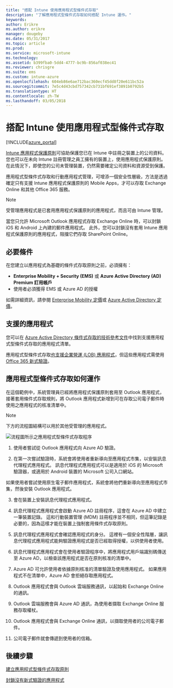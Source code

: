 ```yaml
---
title: "搭配 Intune 使用應用程式型條件式存取"
description: "了解應用程式型條件式存取如何搭配 Intune 運作。"
keywords: 
author: Erikre
ms.author: erikre
manager: dougeby
ms.date: 05/31/2017
ms.topic: article
ms.prod: 
ms.service: microsoft-intune
ms.technology: 
ms.assetid: b399fba0-5dd4-4777-bc9b-856af038ec41
ms.reviewer: chrisgre
ms.suite: ems
ms.custom: intune-azure
ms.openlocfilehash: 604eb86e6ae712bac360ecf45dd8f20e611bc52a
ms.sourcegitcommit: 7e5c4d43cbd757342cb731bf691ef3891b0792b5
ms.translationtype: HT
ms.contentlocale: zh-TW
ms.lasthandoff: 03/05/2018
---
```

# <a name="app-based-conditional-access-with-intune"></a>搭配 Intune 使用應用程式型條件式存取

[!INCLUDE[azure_portal](./includes/azure_portal.md)]

[Intune 應用程式保護原則](app-protection-policy.md)可協助保護您已在 Intune 中註冊之裝置上的公司資料。 您也可以在未向 Intune 註冊管理之員工擁有的裝置上，使用應用程式保護原則。 在此情況下，即使您的公司未管理裝置，仍然需要確定公司資料和資源受到保護。

應用程式型條件式存取和行動應用程式管理，可增添一個安全性層級，方法是透過確定只有支援 Intune 應用程式保護原則的 Mobile Apps，才可以存取 Exchange Online 和其他 Office 365 服務。

> [!NOTE]
> 受管理應用程式是已套用應用程式保護原則的應用程式，而且可由 Intune 管理。

當您只允許 Microsoft Outlook 應用程式存取 Exchange Online 時，可以封鎖 iOS 和 Android 上內建的郵件應用程式。 此外，您可以封鎖沒有套用 Intune 應用程式保護原則的應用程式，阻擋它們存取 SharePoint Online。

## <a name="prerequisites"></a>必要條件
在您建立以應用程式為基礎的條件式存取原則之前，必須擁有：

- **Enterprise Mobility + Security (EMS)** 或 **Azure Active Directory (AD) Premium 訂用帳戶**
- 使用者必須獲得 EMS 或 Azure AD 的授權

如需詳細資訊，請參閱 [Enterprise Mobility 定價](https://www.microsoft.com/cloud-platform/enterprise-mobility-pricing)或 [Azure Active Directory 定價](https://azure.microsoft.com/pricing/details/active-directory/)。

## <a name="supported-apps"></a>支援的應用程式

您可以在 [Azure Active Directory 條件式存取的技術參考文件](https://docs.microsoft.com/azure/active-directory/active-directory-conditional-access-technical-reference)中找到支援應用程式型條件式存取的應用程式清單。

應用程式型條件式存取[也支援企業營運 (LOB) 應用程式](https://docs.microsoft.com/intune-classic/deploy-use/block-apps-with-no-modern-authentication)，但這些應用程式需使用 [Office 365 新式驗證](https://support.office.com/article/Using-Office-365-modern-authentication-with-Office-clients-776c0036-66fd-41cb-8928-5495c0f9168a)。

## <a name="how-app-based-conditional-access-works"></a>應用程式型條件式存取如何運作

在這個範例中，系統管理員已經將應用程式保護原則套用至 Outlook 應用程式，接著套用條件式存取規則，將 Outlook 應用程式新增到可在存取公司電子郵件時使用之應用程式的核准清單中。

> [!NOTE]
> 下方的流程圖結構可以用於其他受管理的應用程式。

![流程圖所示之應用程式型條件式存取程序](./media/ca-intune-common-ways-3.png)

1.  使用者嘗試從 Outlook 應用程式向 Azure AD 驗證。

2.  在第一次嘗試驗證時，系統會將使用者重新導向至應用程式市集，以安裝訊息代理程式應用程式。 訊息代理程式應用程式可以是適用於 iOS 的 Microsoft 驗證器，或適用於 Android 裝置的 Microsoft 公司入口網站。

 如果使用者嘗試使用原生電子郵件應用程式，系統會將他們重新導向至應用程式市集，然後安裝 Outlook 應用程式。

3.  會在裝置上安裝訊息代理程式應用程式。

4.  訊息代理程式應用程式會啟動 Azure AD 註冊程序，這會在 Azure AD 中建立一筆裝置記錄。 這和行動裝置管理 (MDM) 註冊程序並不相同，但這筆記錄是必要的，因為這樣才能在裝置上強制套用條件式存取原則。

5.  訊息代理程式應用程式會確認應用程式的身分。 這裡有一個安全性階層，讓訊息代理程式應用程式能夠驗證應用程式是否已經取得授權，以供使用者使用。

6.  訊息代理程式應用程式會在使用者驗證程序中，將應用程式用戶端識別碼傳送至 Azure AD，以檢查該應用程式是否在原則核准的清單中。

7.  Azure AD 可允許使用者依據原則核准的清單驗證及使用應用程式。 如果應用程式不在清單中，Azure AD 會拒絕存取應用程式。

8.  Outlook 應用程式會與 Outlook 雲端服務通訊，以起始和 Exchange Online 的通訊。

9.  Outlook 雲端服務會與 Azure AD 通訊，為使用者擷取 Exchange Online 服務存取權杖。

10.  Outlook 應用程式會與 Exchange Online 通訊，以擷取使用者的公司電子郵件。

11.  公司電子郵件就會傳遞到使用者的信箱。

## <a name="next-steps"></a>後續步驟
[建立應用程式型條件式存取原則](app-based-conditional-access-intune-create.md)

[封鎖沒有新式驗證的應用程式](app-modern-authentication-block.md)
